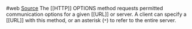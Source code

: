 #web 
[Source](https://developer.mozilla.org/en-US/docs/Web/HTTP/Methods/OPTIONS)
The [[HTTP]] OPTIONS method requests permitted communication options for a given [[URL]] or server. A client can specify a [[URL]] with this method, or an asterisk (`*`) to refer to the entire server. 